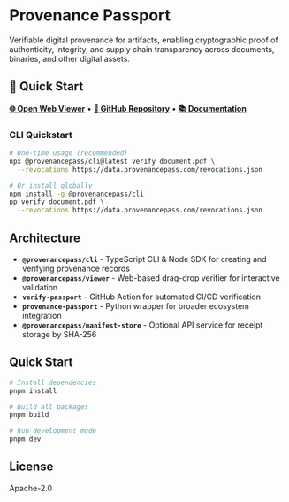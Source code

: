 # Provenance Passport

Verifiable digital provenance for artifacts, enabling cryptographic proof of authenticity, integrity, and supply chain transparency across documents, binaries, and other digital assets.

## 🚀 Quick Start

**[🌐 Open Web Viewer](https://viewer.provenancepass.com/)** • **[📖 GitHub Repository](https://github.com/IngarsPoliters/ProvenancePass)** • **[📚 Documentation](https://provenancepass.com/docs/)**

### CLI Quickstart

```bash
# One-time usage (recommended)
npx @provenancepass/cli@latest verify document.pdf \
  --revocations https://data.provenancepass.com/revocations.json

# Or install globally
npm install -g @provenancepass/cli
pp verify document.pdf \
  --revocations https://data.provenancepass.com/revocations.json
```

## Architecture

- **`@provenancepass/cli`** - TypeScript CLI & Node SDK for creating and verifying provenance records
- **`@provenancepass/viewer`** - Web-based drag-drop verifier for interactive validation
- **`verify-passport`** - GitHub Action for automated CI/CD verification
- **`provenance-passport`** - Python wrapper for broader ecosystem integration
- **`@provenancepass/manifest-store`** - Optional API service for receipt storage by SHA-256

## Quick Start

```bash
# Install dependencies
pnpm install

# Build all packages
pnpm build

# Run development mode
pnpm dev
```

## License

Apache-2.0
